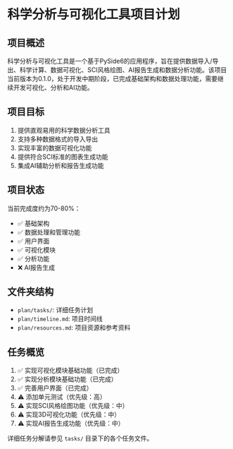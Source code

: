 # 科学分析与可视化工具项目计划

## 项目概述

科学分析与可视化工具是一个基于PySide6的应用程序，旨在提供数据导入/导出、科学计算、数据可视化、SCI风格绘图、AI报告生成和数据分析功能。该项目当前版本为0.1.0，处于开发中期阶段，已完成基础架构和数据处理功能，需要继续开发可视化、分析和AI功能。

## 项目目标

1. 提供直观易用的科学数据分析工具
2. 支持多种数据格式的导入导出
3. 实现丰富的数据可视化功能
4. 提供符合SCI标准的图表生成功能
5. 集成AI辅助分析和报告生成功能

## 项目状态

当前完成度约为70-80%：
- ✅ 基础架构
- ✅ 数据处理和管理功能
- ✅ 用户界面
- ✅ 可视化模块
- ✅ 分析功能
- ❌ AI报告生成

## 文件夹结构

- `plan/tasks/`: 详细任务计划
- `plan/timeline.md`: 项目时间线
- `plan/resources.md`: 项目资源和参考资料

## 任务概览

1. ✅ 实现可视化模块基础功能（已完成）
2. ✅ 实现分析模块基础功能（已完成）
3. ✅ 完善用户界面（已完成）
4. ⚠️ 添加单元测试（优先级：高）
5. ⚠️ 实现SCI风格绘图功能（优先级：中）
6. ⚠️ 实现3D可视化功能（优先级：中）
7. ⚠️ 实现AI报告生成功能（优先级：中）

详细任务分解请参见 `tasks/` 目录下的各个任务文件。